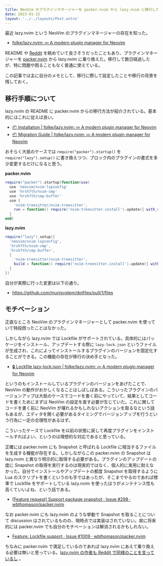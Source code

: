 ```yaml
---
title: NeoVim のプラグインマネージャーを packer.nvim から lazy.nvim に移行した
date: 2023-01-15
layout: '../../layouts/Post.astro'
---
```


最近 lazy.nvim という NeoVim のプラグインマネージャーの存在を知った。

- [folke/lazy.nvim: 💤 A modern plugin manager for Neovim](https://github.com/folke/lazy.nvim)

README や [Reddit](https://www.reddit.com/r/neovim/comments/zqk5ds/lazynvim_a_new_plugin_manager_for_neovim/) を眺めていて良さそうだったこともあり、プラグインマネージャーを [packer.nvim](https://github.com/wbthomason/packer.nvim) から lazy.nvim に乗り換えた。移行して数日経過したが、特に問題や困ることもなく普通に使えている。

この記事では主に自分のメモとして、移行に際して設定したことや移行の背景を残しておく。

## 移行手順について

lazy.nvim の README に packer.nvim からの移行方法が紹介されている。基本的にはこれに従えば良い。

- [📦 Installation | folke/lazy.nvim: 💤 A modern plugin manager for Neovim](https://github.com/folke/lazy.nvim#-installation)
- [📦 Migration Guide | folke/lazy.nvim: 💤 A modern plugin manager for Neovim](https://github.com/folke/lazy.nvim#-migration-guide)

おそらく大抵のケースでは `require("packer").startup()` を `require("lazy").setup()` に書き換えつつ、ブロック内のプラグインの書式を多少変更するだけになると思う。

**packer.nvim**
```lua
require("packer").startup(function(use)
  use 'neovim/nvim-lspconfig'
  use 'hrsh7th/nvim-cmp'
  use 'hrsh7th/cmp-buffer'
  use {
    'nvim-treesitter/nvim-treesitter',
    run = function() require('nvim-treesitter.install').update({ with_sync = true }) end,
  }
end)
```

**lazy.nvim**

```lua
require("lazy").setup({
  'neovim/nvim-lspconfig',
  'hrsh7th/nvim-cmp',
  'hrsh7th/cmp-buffer',
  {
    'nvim-treesitter/nvim-treesitter',
    build = function() require('nvim-treesitter.install').update({ with_sync = true }) end,
  }
})
```


自分が実際に行った変更は以下の通り。

- https://github.com/munisystem/dotfiles/pull/1/files

## モチベーション

正直なところ NeoVim のプラグインマネージャーとして packer.nvim を使っていて特段困ったことはなかった。

しかしながら lazy.nvim では Lockfile がサポートされている。具体的にはパッケージをインストール、アップデートする際に `lazy-lock.json` というファイルが生成され、これによってインストールするプラグインのバージョンを固定化することができる。この機能の存在が移行の決め手となった。

- [🔒 Lockfile lazy-lock.json | folke/lazy.nvim: 💤 A modern plugin manager for Neovim](https://github.com/folke/lazy.nvim#-lockfile-lazy-lockjson)

というのもインストールしているプラグインのバージョンをあげたことで、NeoVim の動作がおかしくなることはしばしばある。こういったプラグインのバージョンアップは大抵のケースでコードを書く前にやっていて、結果としてコードを書くためにまずは NeoVim の設定を直す必要が生じていた。これに関してコードを書く前に NeoVim が壊れるかもしれないアクションを取るなという話もあるが、エディタを開く必要があるタイミングでバージョンアップを行うという行為に一定の合理性があるはず。

こういったケースで Lockfile を以前の状態に戻して再度プラグインをインストールすればよい、というのは理想的な対応であると思っている。

正確には packer.nvim にも Snapshot と呼ばれる Lockfile に相当するファイルを生成する機能が存在する。しかしながらこの packer.nvim の Snapshot は lazy.nvim と異なり明示的に取得する必要がある。プラグインのアップデートの度に Snapshot の取得を実行するのは現実的ではなく、個人的に実用に耐えなかった。自分でインストールやアップデートの都度 Snapshot を取得するように Lua のスクリプトを書くというのも手ではあったが、そこまでやるのであれば標準で Lockfile をサポートしている lazy.nvim を使ったほうがメンテナンス性も高くていいよね、という話である。

- [ [Feature request] Support package snapshot · Issue #298 · wbthomason/packer.nvim](https://github.com/wbthomason/packer.nvim/issues/298)

なお packer.nvim にも lazy.nvim のような挙動で Snapshot を取ることについて discussion はされているものの、現時点では実装はされていない。故に将来的には packer.nvim でも自分のモチベーションは解消されるかもしれない。

- [Feature: Lockfile support · Issue #1009 · wbthomason/packer.nvim](https://github.com/wbthomason/packer.nvim/issues/1009)

ちなみに packer.nvim で満足しているのであれば lazy.nvim にあえて乗り換える必要は無いと思っている。[lazy.nvim の作者も Reddit で同様のことを言っているし](https://www.reddit.com/r/neovim/comments/zqk5ds/comment/j0ygxrt/?utm_source=reddit&utm_medium=web2x&context=3) 。
